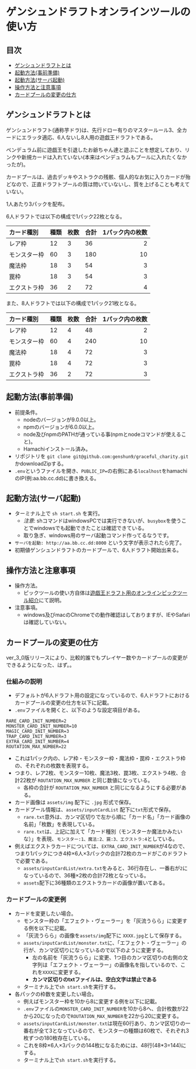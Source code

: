 # ゲンシュンドラフトオンラインツールの使い方

## 目次
- [ゲンシュンドラフトとは](#header-5towk0oad3)
- [起動方法(事前準備)](#header-7a716g74re)
- [起動方法(サーバ起動)](#header-qijryeiwqs)
- [操作方法と注意事項](#header-fi6n6h6k0k)
- [カードプールの変更の仕方](#header-p4yg1o6o8j)

<a name="header-5towk0oad3"></a>
## ゲンシュンドラフトとは
ゲンシュンドラフト(通称芋ドラ)は、先行ドロー有りのマスタールール3、全カードにエラッタ適応、6人ないし8人用の遊戯王ドラフトである。

ペンデュラム前に遊戯王を引退したお爺ちゃん達と遊ぶことを想定しており、リンクや新規カードは入れていない(本来はペンデュラムもプールに入れたくなかったが)。

カードプールは、過去デッキやストラクの残骸、個人的なお気に入りカードが殆どなので、正直ドラフトプールの質は問いていないし、質を上げることも考えていない。

1人あたり3パックを配布。

6人ドラフトでは以下の構成で1パック22枚となる。

|カード種別|種類|枚数|合計|1パック内の枚数|
|:---|:--|:--|:--|--:|
|レア枠|12|3|36|2|
|モンスター枠|60|3|180|10|
|魔法枠|18|3|54|3|
|罠枠|18|3|54|3|
|エクストラ枠|36|2|72|4|

また、8人ドラフトでは以下の構成で1パック21枚となる。

|カード種別|種類|枚数|合計|1パック内の枚数|
|:---|:--|:--|:--|--:|
|レア枠|12|4|48|2|
|モンスター枠|60|4|240|10|
|魔法枠|18|4|72|3|
|罠枠|18|4|72|3|
|エクストラ枠|36|2|72|3|

<a name="header-7a716g74re"></a>
## 起動方法(事前準備)
- 前提条件。
  - nodeのバージョンが9.0.0以上。
  - npmのバージョンが6.0.0以上。
  - node及びnpmのPATHが通っている事(npmとnodeコマンドが使えること)。
  - Hamachiインストール済み。
- リポジトリを `git clone git@github.com:genshun9/graceful_charity.git`かdownloadZipする。
- `.env`というファイルを開き、`PUBLIC_IP=`の右側にある`localhost`をhamachiのIP(例:aa.bb.cc.dd)に書き換える。
<a name="header-qijryeiwqs"></a>
## 起動方法(サーバ起動)
- ターミナル上で `sh start.sh` を実行。
  - *注意*: shコマンドはwindowsPCでは実行できないが、`busybox`を使うことでwindowsでも起動できたことは確認できている。
  - 取り急ぎ、windows用のサーバ起動コマンド作ってるなうです。
- `サーバを起動: http://aa.bb.cc.dd:8000` という文字が表示されたら完了。
- 初期値ゲンシュンドラフトのカードプールで、6人ドラフト開始出来る。

<a name="header-fi6n6h6k0k"></a>
## 操作方法と注意事項
- 操作方法。
  - ピックツールの使い方自体は[遊戯王ドラフト用のオンラインピックツール紹介](https://youtu.be/uec0pONBNls)にて説明。
- 注意事項。
  - windows及びmacのChromeでの動作確認はしておりますが、IEやSafariは確認していない。

<a name="header-p4yg1o6o8j"></a>
## カードプールの変更の仕方
ver_3_0版リリースにより、比較的誰でもプレイヤー数やカードプールの変更ができるようになった、はず。。

### 仕組みの説明
- デフォルトが6人ドラフト用の設定になっているので、6人ドラフトにおけるカードプールの変更の仕方を以下に記載。
- `.env`ファイルを開くと、以下のような設定項目がある。
```
RARE_CARD_INIT_NUMBER=2
MONSTER_CARD_INIT_NUMBER=10
MAGIC_CARD_INIT_NUMBER=3
TRAP_CARD_INIT_NUMBER=3
EXTRA_CARD_INIT_NUMBER=4
ROUTATION_MAX_NUMBER=22
```
- これは1パック内の、レア枠・モンスター枠・魔法枠・罠枠・エクストラ枠の、それぞれの枚数を表現する。
- つまり、レア2枚、モンスター10枚、魔法3枚、罠3枚、エクストラ4枚、合計22枚が `ROUTATION_MAX_NUMBER` と同じ数値になっている。
  - 各枠の合計が `ROUTATION_MAX_NUMBER` と同じになるようにする必要がある。
- カード画像は `assets/img` 配下に `.jpg` 形式で保存。
- カードプール情報は、`assets/inputCardList` 配下に`txt`形式で保存。
  - `rare.txt`意外は、カンマ区切りで左から順に「カード名」「カード画像の名前」「枚数」を表現している。
  - `rare.txt`は、上記に加えて「カード種別（モンスターか魔法かみたいな）」を表現、`モンスター:1、魔法:2、罠:3、エクストラ:4`としている。
- 例えばエクストラカードについては、`EXTRA_CARD_INIT_NUMBER`が4なので、つまり1パックにつき4枠×6人×3パックの合計72枚のカードがこのドラフトで必要である。
  - `assets/inputCardList/extra.txt`をみると、36行存在し、一番右が`2`になっているので、36種×2枚の合計72枚となっている。
  - `assets`配下に36種類のエクストラカードの画像が置いてある。

### カードプールの変更例
- カードを変更したい場合。
  - モンスター枠の「エフェクト・ヴェーラー」を「灰流うらら」に変更する例を以下に記載。
  - 「灰流うらら」の画像を`assets/img`配下に `XXXX.jpg`として保存する。
  - `assets/inputCardList/monster.txt`に、「エフェクト・ヴェーラー」の行が、カンマ区切りになっているので以下のように変更する。
    - 左の名前を「灰流うらら」に変更、1つ目のカンマ区切りの右側の文字列は「エフェクト・ヴェーラー」の画像名を指しているので、これを`XXXX`に変更する。
    - **カンマ区切りのtxtファイルは、空白文字は禁止である**
  - ターミナル上で`sh start.sh`を実行する。
- 各パックの枠数を変更したい場合。
  - 例えばモンスター枠を10から8に変更する例を以下に記載。
  - `.env`ファイルの`MONSTER_CARD_INIT_NUMBER`を10から8へ、合計枚数が22から20になったので`ROUTATION_MAX_NUMBER`を22から20に変更する。
  - `assets/inputCardList/monster.txt`は現在60行あり、カンマ区切りの一番右が全て3となっているので、モンスターの種類は60枚で、それぞれ3枚ずつの180枚存在している。
  - これを8枠×6人×3パックの144枚になるためには、48行(48*3=144)にする。
  - ターミナル上で`sh start.sh`を実行する。
